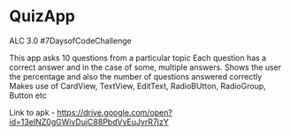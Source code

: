 # QuizApp
ALC 3.0 #7DaysofCodeChallenge

This app asks 10 questions from a particular topic <Android>
Each question has a correct answer and in the case of some, multiple answers.
Shows the user the percentage and also the number of questions answered correctly
Makes use of CardView, TextView, EditText, RadioBUtton, RadioGroup, Button etc

Link to apk - https://drive.google.com/open?id=13eINZ0gGWivDujC88PbdVyEuJvrR7jzY
